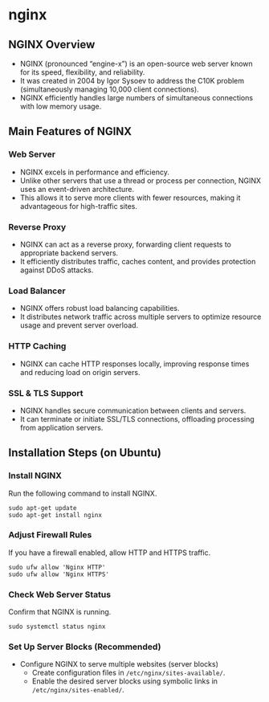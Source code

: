# nginx

## NGINX Overview
- NGINX (pronounced “engine-x”) is an open-source web server known for its speed, flexibility, and reliability.
- It was created in 2004 by Igor Sysoev to address the C10K problem (simultaneously managing 10,000 client connections).
- NGINX efficiently handles large numbers of simultaneous connections with low memory usage.

## Main Features of NGINX

### Web Server
- NGINX excels in performance and efficiency.
- Unlike other servers that use a thread or process per connection, NGINX uses an event-driven architecture.
- This allows it to serve more clients with fewer resources, making it advantageous for high-traffic sites.

### Reverse Proxy
- NGINX can act as a reverse proxy, forwarding client requests to appropriate backend servers.
- It efficiently distributes traffic, caches content, and provides protection against DDoS attacks.

### Load Balancer
- NGINX offers robust load balancing capabilities.
- It distributes network traffic across multiple servers to optimize resource usage and prevent server overload.

### HTTP Caching
- NGINX can cache HTTP responses locally, improving response times and reducing load on origin servers.

### SSL & TLS Support
- NGINX handles secure communication between clients and servers.
- It can terminate or initiate SSL/TLS connections, offloading processing from application servers.

## Installation Steps (on Ubuntu)
### Install NGINX
Run the following command to install NGINX.
```
sudo apt-get update
sudo apt-get install nginx
```

### Adjust Firewall Rules
If you have a firewall enabled, allow HTTP and HTTPS traffic.
```
sudo ufw allow 'Nginx HTTP'
sudo ufw allow 'Nginx HTTPS'
```

### Check Web Server Status
Confirm that NGINX is running.
```
sudo systemctl status nginx
```

### Set Up Server Blocks (Recommended)
- Configure NGINX to serve multiple websites (server blocks)
    - Create configuration files in `/etc/nginx/sites-available/`.
    - Enable the desired server blocks using symbolic links in `/etc/nginx/sites-enabled/`.